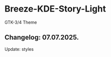 # Breeze-KDE-Story-Light
GTK-3/4 Theme

Changelog: 07.07.2025.
-----------------------

Update: styles
